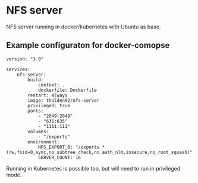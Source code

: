 # NFS server

NFS server running in docker/kubernetes with Ubuntu as base.

## Example configuraton for docker-comopse

```
version: "3.9"

services:
    nfs-server:
        build:
            context: .
            dockerfile: Dockerfile
        restart: always
        image: tholden92/nfs-server
        privileged: true
        ports:
            - "2049:2049"
            - "635:635"
            - "1111:111"
        volumes:
            - "/exports"
        environment:
            NFS_EXPORT_0: "/exports *(rw,fsid=0,sync,no_subtree_check,no_auth_nlm,insecure,no_root_squash)"
            SERVER_COUNT: 16
```

Running in Kubernetes is possible too, but will need to run in privileged mode.